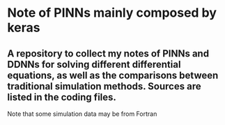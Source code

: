 
  <h1> Note of PINNs mainly composed by keras </h1>

<h2> A repository to collect my notes of PINNs and DDNNs for solving different differential equations, 
  as well as the comparisons between traditional simulation methods. Sources are listed in the coding files.</h2>

Note that some simulation data may be from Fortran
